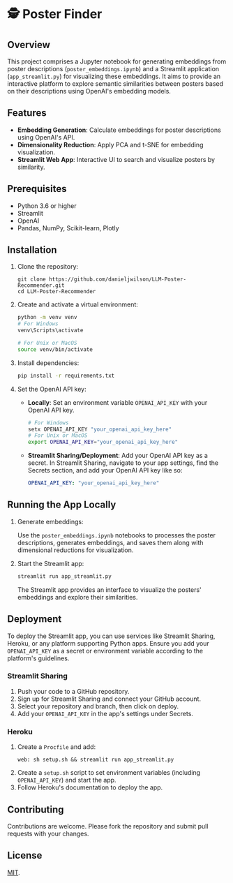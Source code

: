 # 🕵️ Poster Finder

## Overview
This project comprises a Jupyter notebook for generating embeddings from poster descriptions (`poster_embeddings.ipynb`) and a Streamlit application (`app_streamlit.py`) for visualizing these embeddings. It aims to provide an interactive platform to explore semantic similarities between posters based on their descriptions using OpenAI's embedding models.

## Features
- **Embedding Generation**: Calculate embeddings for poster descriptions using OpenAI's API.
- **Dimensionality Reduction**: Apply PCA and t-SNE for embedding visualization.
- **Streamlit Web App**: Interactive UI to search and visualize posters by similarity.

## Prerequisites
- Python 3.6 or higher
- Streamlit
- OpenAI
- Pandas, NumPy, Scikit-learn, Plotly

## Installation

1. Clone the repository:
   ```
   git clone https://github.com/danieljwilson/LLM-Poster-Recommender.git
   cd LLM-Poster-Recommender
   ```

2. Create and activate a virtual environment:
   ```bash
   python -m venv venv
   # For Windows
   venv\Scripts\activate

   # For Unix or MacOS
   source venv/bin/activate
   ```

3. Install dependencies:
   ```bash
   pip install -r requirements.txt
   ```

4. Set the OpenAI API key:
   - **Locally**: Set an environment variable `OPENAI_API_KEY` with your OpenAI API key.
     ```bash
     # For Windows
     setx OPENAI_API_KEY "your_openai_api_key_here"
     # For Unix or MacOS
     export OPENAI_API_KEY="your_openai_api_key_here"
     ```
   - **Streamlit Sharing/Deployment**: Add your OpenAI API key as a secret. In Streamlit Sharing, navigate to your app settings, find the Secrets section, and add your OpenAI API key like so:
     ```yaml
     OPENAI_API_KEY: "your_openai_api_key_here"
     ```

## Running the App Locally

1. Generate embeddings:
   
   Use the `poster_embeddings.ipynb` notebooks to processes the poster descriptions, generates embeddings, and saves them along with dimensional reductions for visualization.

2. Start the Streamlit app:
   ```bash
   streamlit run app_streamlit.py
   ```
   The Streamlit app provides an interface to visualize the posters' embeddings and explore their similarities.

## Deployment

To deploy the Streamlit app, you can use services like Streamlit Sharing, Heroku, or any platform supporting Python apps. Ensure you add your `OPENAI_API_KEY` as a secret or environment variable according to the platform's guidelines.

### Streamlit Sharing
1. Push your code to a GitHub repository.
2. Sign up for Streamlit Sharing and connect your GitHub account.
3. Select your repository and branch, then click on deploy.
4. Add your `OPENAI_API_KEY` in the app's settings under Secrets.

### Heroku
1. Create a `Procfile` and add:
   ```
   web: sh setup.sh && streamlit run app_streamlit.py
   ```
2. Create a `setup.sh` script to set environment variables (including `OPENAI_API_KEY`) and start the app.
3. Follow Heroku's documentation to deploy the app.

## Contributing
Contributions are welcome. Please fork the repository and submit pull requests with your changes.

## License
[MIT](https://github.com/danieljwilson/LLM-Poster-Recommender/blob/main/LICENSE).
